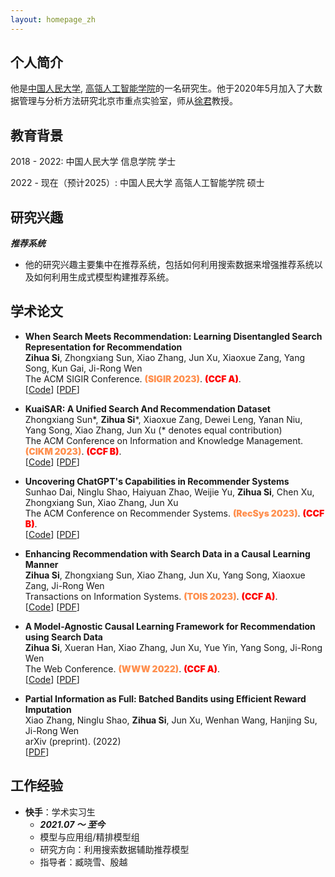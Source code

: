 ```yaml
---
layout: homepage_zh
---
```


## 个人简介

他是[中国人民大学](https://www.ruc.edu.cn/), [高瓴人工智能学院](http://info.ruc.edu.cn/)的一名研究生。他于2020年5月加入了大数据管理与分析方法研究北京市重点实验室，师从[徐君](https://scholar.google.com/citations?user=su14mcEAAAAJ)教授。



## 教育背景

2018 - 2022: 中国人民大学 信息学院 学士

2022 - 现在（预计2025）: 中国人民大学 高瓴人工智能学院 硕士


## 研究兴趣

***推荐系统***
- 他的研究兴趣主要集中在推荐系统，包括如何利用搜索数据来增强推荐系统以及如何利用生成式模型构建推荐系统。


## 学术论文

- **When Search Meets Recommendation: Learning Disentangled Search Representation for Recommendation**
  <br>
  **Zihua Si**, Zhongxiang Sun, Xiao Zhang, Jun Xu, Xiaoxue Zang, Yang Song, Kun Gai, Ji-Rong Wen 
  <br>
  The ACM SIGIR Conference. <span style="color:#ff904f;font-weight:1000">(SIGIR 2023)</span>. <span style="color:red;font-weight:1000">(CCF A)</span>.
  <br>
  [[Code](https://github.com/Ethan00Si/SESREC-SIGIR-2023)]
  [[PDF](https://arxiv.org/abs/2305.10822)] 

- **KuaiSAR: A Unified Search And Recommendation Dataset**
  <br>
  Zhongxiang Sun\*, **Zihua Si**\*, Xiaoxue Zang, Dewei Leng, Yanan Niu, Yang Song, Xiao Zhang, Jun Xu (* denotes equal contribution)
  <br>
  The ACM Conference on Information and Knowledge Management. <span style="color:#ff904f;font-weight:1000">(CIKM 2023)</span>. <span style="color:red;font-weight:1000">(CCF B)</span>.
  <br>
  [[Code](https://github.com/Ethan00Si/KuaiSAR)]
  [[PDF](https://arxiv.org/abs/2306.07705)] 

- **Uncovering ChatGPT's Capabilities in Recommender Systems**
  <br>
  Sunhao Dai, Ninglu Shao, Haiyuan Zhao, Weijie Yu, **Zihua Si**, Chen Xu, Zhongxiang Sun, Xiao Zhang, Jun Xu
  <br>
  The ACM Conference on Recommender Systems. <span style="color:#ff904f;font-weight:1000">(RecSys 2023)</span>. <span style="color:red;font-weight:1000">(CCF B)</span>.
  <br>
  [[Code](https://github.com/rainym00d/LLM4RS)]
  [[PDF](https://arxiv.org/abs/2305.02182)] 

- **Enhancing Recommendation with Search Data in a Causal Learning Manner**
  <br>
  **Zihua Si**, Zhongxiang Sun, Xiao Zhang, Jun Xu, Yang Song, Xiaoxue Zang, Ji-Rong Wen 
  <br>
  Transactions on Information Systems. <span style="color:#ff904f;font-weight:1000">(TOIS 2023)</span>. <span style="color:red;font-weight:1000">(CCF A)</span>.
  <br>
  [[Code](https://github.com/Ethan00Si/IV4RecPlus-TOIS-2023)]
  [[PDF](https://dl.acm.org/doi/10.1145/3582425)] 

- **A Model-Agnostic Causal Learning Framework for Recommendation using Search Data**
  <br>
  **Zihua Si**, Xueran Han, Xiao Zhang, Jun Xu, Yue Yin, Yang Song, Ji-Rong Wen
  <br>
  The Web Conference. <span style="color:#ff904f;font-weight:1000">(WWW 2022)</span>. <span style="color:red;font-weight:1000">(CCF A)</span>.
  <br>
  [[Code](https://github.com/Ethan00Si/Instrumental-variables-for-recommendation)]
  [[PDF](https://arxiv.org/pdf/2202.04514.pdf)]


- **Partial Information as Full: Batched Bandits using Efficient Reward Imputation**
  <br>
  Xiao Zhang, Ninglu Shao, **Zihua Si**, Jun Xu, Wenhan Wang, Hanjing Su, Ji-Rong Wen 
  <br>
  arXiv (preprint). (2022)
  <br>
  [[PDF](https://arxiv.org/pdf/2210.06719.pdf)] 
  

## 工作经验

- **快手**：学术实习生
  - ***2021.07 ～ 至今***
  - 模型与应用组/精排模型组
  - 研究方向：利用搜索数据辅助推荐模型
  - 指导者：臧晓雪、殷越




<!-- ## 项目经历

- **[腾讯犀牛鸟项目](https://ur.tencent.com/cooperation/fund)：“面对多场景、多任务、转化延迟场景的推荐算法研究”**
  * 与微信事业群数据中心合作，在广告推荐和优惠券推荐等商业场景中，提出了一种在Batch bandit框架下基于counterfactual方法的reward估计算法
  * 在人工模拟数据集、公开数据集（criteo dataset）和商业数据集（微信优惠券推荐数据）下均得到了超越SOTA的表现，CVR和CTCVR提升1.07%、1.12%

- **[国家大学生创新实验计划](https://baike.baidu.com/item/%E5%9B%BD%E5%AE%B6%E5%A4%A7%E5%AD%A6%E7%94%9F%E5%88%9B%E6%96%B0%E6%80%A7%E5%AE%9E%E9%AA%8C%E8%AE%A1%E5%88%92/5326077)：“聚合人大：基于知识图谱的高校信息集成与推荐平台开发与应用”**
  * 该项目于2020.07获得<span style="color:red;font-weight:600">国家级立项</span>，于2021.05通过答辩，被评选为优秀结项。
  * 项目旨在建立一个能够全面地集成高校内各来源的咨讯和信息并根据个性化诉求呈现给用户、对用户友好的高校信息平台。([项目地址](https://github.com/Ethan00Si/JuHeRenDa)) -->